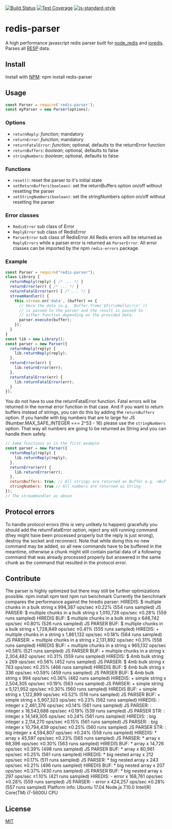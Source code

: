 [![Build Status](https://travis-ci.org/NodeRedis/node-redis-parser.png?branch=master)](https://travis-ci.org/NodeRedis/node-redis-parser)
[![Test Coverage](https://codeclimate.com/github/NodeRedis/node-redis-parser/badges/coverage.svg)](https://codeclimate.com/github/NodeRedis/node-redis-parser/coverage)
[![js-standard-style](https://img.shields.io/badge/code%20style-standard-brightgreen.svg)](http://standardjs.com/)
# redis-parser
A high performance javascript redis parser built for [node_redis](https://github.com/NodeRedis/node_redis) and [ioredis](https://github.com/luin/ioredis). Parses all [RESP](http://redis.io/topics/protocol) data.
## Install
Install with [NPM](https://npmjs.org/):
    npm install redis-parser
## Usage
```js
const Parser = require('redis-parser');
const myParser = new Parser(options);
```
### Options
* `returnReply`: *function*; mandatory
* `returnError`: *function*; mandatory
* `returnFatalError`: *function*; optional, defaults to the returnError function
* `returnBuffers`: *boolean*; optional, defaults to false
* `stringNumbers`: *boolean*; optional, defaults to false
### Functions
* `reset()`: reset the parser to it's initial state
* `setReturnBuffers(boolean)`: set the returnBuffers option on/off without resetting the parser
* `setStringNumbers(boolean)`: set the stringNumbers option on/off without resetting the parser
### Error classes
* `RedisError` sub class of Error
* `ReplyError` sub class of RedisError
* `ParserError` sub class of RedisError
All Redis errors will be returned as `ReplyErrors` while a parser error is returned as `ParserError`.
All error classes can be imported by the npm `redis-errors` package.
### Example
```js
const Parser = require("redis-parser");
class Library {
  returnReply(reply) { /* ... */ }
  returnError(err) { /* ... */ }
  returnFatalError(err) { /* ... */ }
  streamHandler() {
    this.stream.on('data', (buffer) => {
      // Here the data (e.g. `Buffer.from('$5\r\nHello\r\n'`))
      // is passed to the parser and the result is passed to
      // either function depending on the provided data.
      parser.execute(buffer);
    });
  }
}
const lib = new Library();
const parser = new Parser({
  returnReply(reply) {
    lib.returnReply(reply);
  },
  returnError(err) {
    lib.returnError(err);
  },
  returnFatalError(err) {
    lib.returnFatalError(err);
  }
});
```
You do not have to use the returnFatalError function. Fatal errors will be returned in the normal error function in that case.
And if you want to return buffers instead of strings, you can do this by adding the `returnBuffers` option.
If you handle with big numbers that are to large for JS (Number.MAX_SAFE_INTEGER === 2^53 - 16) please use the `stringNumbers` option. That way all numbers are going to be returned as String and you can handle them safely.
```js
// Same functions as in the first example
const parser = new Parser({
  returnReply(reply) {
    lib.returnReply(reply);
  },
  returnError(err) {
    lib.returnError(err);
  },
  returnBuffers: true, // All strings are returned as Buffer e.g. <Buffer 48 65 6c 6c 6f>
  stringNumbers: true // All numbers are returned as String
});
// The streamHandler as above
```
## Protocol errors
To handle protocol errors (this is very unlikely to happen) gracefully you should add the returnFatalError option, reject any still running command (they might have been processed properly but the reply is just wrong), destroy the socket and reconnect. Note that while doing this no new command may be added, so all new commands have to be buffered in the meantime, otherwise a chunk might still contain partial data of a following command that was already processed properly but answered in the same chunk as the command that resulted in the protocol error.
## Contribute
The parser is highly optimized but there may still be further optimizations possible.
    npm install
    npm test
    npm run benchmark
Currently the benchmark compares the performance against the hiredis parser:
    HIREDIS:   $ multiple chunks in a bulk string x 994,387 ops/sec ±0.22% (554 runs sampled)
    JS PARSER: $ multiple chunks in a bulk string x 1,010,728 ops/sec ±0.28% (559 runs sampled)
    HIREDIS BUF:   $ multiple chunks in a bulk string x 648,742 ops/sec ±0.80% (526 runs sampled)
    JS PARSER BUF: $ multiple chunks in a bulk string x 1,728,849 ops/sec ±0.41% (555 runs sampled)
    HIREDIS:   + multiple chunks in a string x 1,861,132 ops/sec ±0.18% (564 runs sampled)
    JS PARSER: + multiple chunks in a string x 2,131,892 ops/sec ±0.31% (558 runs sampled)
    HIREDIS BUF:   + multiple chunks in a string x 965,132 ops/sec ±0.58% (521 runs sampled)
    JS PARSER BUF: + multiple chunks in a string x 2,304,482 ops/sec ±0.31% (559 runs sampled)
    HIREDIS:   $ 4mb bulk string x 269 ops/sec ±0.56% (452 runs sampled)
    JS PARSER: $ 4mb bulk string x 763 ops/sec ±0.25% (466 runs sampled)
    HIREDIS BUF:   $ 4mb bulk string x 336 ops/sec ±0.59% (459 runs sampled)
    JS PARSER BUF: $ 4mb bulk string x 994 ops/sec ±0.36% (482 runs sampled)
    HIREDIS:   + simple string x 2,504,305 ops/sec ±0.19% (563 runs sampled)
    JS PARSER: + simple string x 5,121,952 ops/sec ±0.30% (560 runs sampled)
    HIREDIS BUF:   + simple string x 1,122,899 ops/sec ±0.52% (516 runs sampled)
    JS PARSER BUF: + simple string x 5,907,323 ops/sec ±0.23% (562 runs sampled)
    HIREDIS:   : integer x 2,461,376 ops/sec ±0.14% (561 runs sampled)
    JS PARSER: : integer x 18,543,688 ops/sec ±0.19% (539 runs sampled)
    JS PARSER STR: : integer x 14,149,305 ops/sec ±0.24% (561 runs sampled)
    HIREDIS:   : big integer x 2,114,270 ops/sec ±0.15% (561 runs sampled)
    JS PARSER: : big integer x 10,794,439 ops/sec ±0.25% (560 runs sampled)
    JS PARSER STR: : big integer x 4,594,807 ops/sec ±0.24% (558 runs sampled)
    HIREDIS:   * array x 45,597 ops/sec ±0.23% (565 runs sampled)
    JS PARSER: * array x 68,396 ops/sec ±0.30% (563 runs sampled)
    HIREDIS BUF:   * array x 14,726 ops/sec ±0.39% (498 runs sampled)
    JS PARSER BUF: * array x 80,961 ops/sec ±0.25% (561 runs sampled)
    HIREDIS:   * big nested array x 212 ops/sec ±0.17% (511 runs sampled)
    JS PARSER: * big nested array x 243 ops/sec ±0.21% (496 runs sampled)
    HIREDIS BUF:   * big nested array x 207 ops/sec ±0.37% (430 runs sampled)
    JS PARSER BUF: * big nested array x 297 ops/sec ±1.10% (421 runs sampled)
    HIREDIS:   - error x 168,761 ops/sec ±0.28% (559 runs sampled)
    JS PARSER: - error x 424,257 ops/sec ±0.28% (557 runs sampled)
    Platform info:
    Ubuntu 17.04
    Node.js 7.10.0
    Intel(R) Core(TM) i7-5600U CPU
## License
[MIT](./LICENSE)
